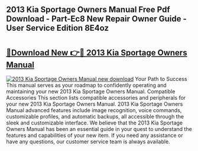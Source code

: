 ## 2013 Kia Sportage Owners Manual Free Pdf Download - Part-Ec8 New Repair Owner Guide - User Service Edition 8E4oz

# <h2><a href="http://bc16798.oget.top/?id=2013+Kia+Sportage+Owners+Manual">🔗Download New 👉🔴 2013 Kia Sportage Owners Manual</a></h2>

[![2013 Kia Sportage Owners Manual new download](https://i.imgur.com/5g1atiW.png)](http://bc16798.oget.top/?id=2013+Kia+Sportage+Owners+Manual)
Your Path to Success This manual serves as your roadmap to confidently operating and maintaining your new 2013 Kia Sportage Owners Manual. Compatible Accessories This section lists compatible accessories and peripherals for your new 2013 Kia Sportage Owners Manual. 2013 Kia Sportage Owners Manual advanced features include image recognition, voice commands, customizable profiles, and automatic backups, all accessible through the sleek and customizable interface. We believe that the 2013 Kia Sportage Owners Manual has been an essential guide in your quest to understand the features and capabilities of your new item. If you need any assistance or have any questions, our customer service team is always available.
